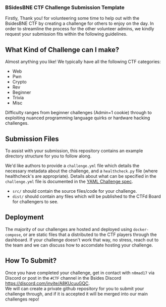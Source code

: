 ### BSidesBNE CTF Challenge Submission Template
Firstly, Thank you! for volunteering some time to help out with the BsidesBNE CTF by creating a challenge for others to enjoy on the day. In order to streamline the process for the other volunteer admins, we kindly request your submission fits within the following guidelines.

## What Kind of Challenge can I make?
Almost anything you like! We typically have all the following CTF categories:
* Web
* Pwn
* Crypto
* Rev
* Beginner
* Trivia
* Misc

Difficulty ranges from beginner challenges (Admin=1 cookie) through to exploiting nuanced programming language quirks or hardware hacking challenges.

##  Submission Files
To assist with your submission, this repository contains an example directory structure for you to follow along.
 
We'd like authors to provide a `challenge.yml` file which details the necessary metadata about the challenge, and a `healthcheck.py` file (where healthcheck's are appropriate). Details about what can be specified in the `challenge.yml` file is documented in the [YAML Challenge spec](https://github.com/CTFd/ctfcli/blob/master/ctfcli/spec/challenge-example.yml).

* `src/` should contain the source files/code for your challenge.
* `dist/` should contain any files which will be published to the CTFd Board for challengers to see. 

## Deployment
The majority of our challenges are hosted and deployed using `docker-compose`, or are static files that a distributed to the CTF players through the dashboard. If your challenge doesn't work that way, no stress, reach out to the team and we can discuss how to accomdate hosting your challenge.

## How To Submit?
Once you have completed your challenge, get in contact with `n0mad17` via Discord or post in the `#CTF` channel in the Bsides Discord https://discord.com/invite/A8KUcuuGQC.  
We will can create a private github repository for you to submit your challenge through, and if it is accepted it will be merged into our main challenges repo!

